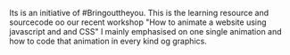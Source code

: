 Its is an initiative of #Bringouttheyou. This is the learning resource and sourcecode oo our recent workshop "How to animate a website using javascript and and CSS"
I mainly emphasised on one single animation and how to code that animation in every kind og graphics. 
